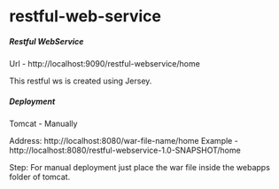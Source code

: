 # restful-web-service

##### Restful WebService
Url - http://localhost:9090/restful-webservice/home

This restful ws is created using Jersey.

##### Deployment
Tomcat - Manually

Address: http://localhost:8080/war-file-name/home
Example - http://localhost:8080/restful-webservice-1.0-SNAPSHOT/home

Step:
For manual deployment just place the war file inside the webapps folder of tomcat.
